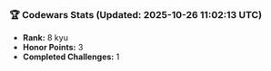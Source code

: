 ### 🏆 Codewars Stats (Updated: 2025-10-26 11:02:13 UTC)

- **Rank:** 8 kyu
- **Honor Points:** 3
- **Completed Challenges:** 1
